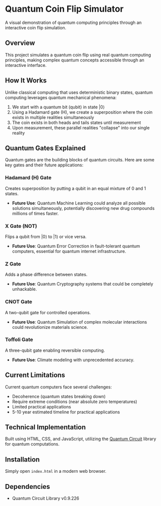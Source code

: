 # Quantum Coin Flip Simulator

A visual demonstration of quantum computing principles through an interactive coin flip simulation.

## Overview

This project simulates a quantum coin flip using real quantum computing principles, making complex quantum concepts accessible through an interactive interface.

## How It Works

Unlike classical computing that uses deterministic binary states, quantum computing leverages quantum mechanical phenomena:

1. We start with a quantum bit (qubit) in state |0⟩
2. Using a Hadamard gate (H), we create a superposition where the coin exists in multiple realities simultaneously
3. The coin exists in both heads and tails states until measurement
4. Upon measurement, these parallel realities "collapse" into our single reality

## Quantum Gates Explained

Quantum gates are the building blocks of quantum circuits. Here are some key gates and their future applications:

### Hadamard (H) Gate
Creates superposition by putting a qubit in an equal mixture of 0 and 1 states.
- **Future Use**: Quantum Machine Learning could analyze all possible solutions simultaneously, potentially discovering new drug compounds millions of times faster.

### X Gate (NOT)
Flips a qubit from |0⟩ to |1⟩ or vice versa.
- **Future Use**: Quantum Error Correction in fault-tolerant quantum computers, essential for quantum internet infrastructure.

### Z Gate
Adds a phase difference between states.
- **Future Use**: Quantum Cryptography systems that could be completely unhackable.

### CNOT Gate
A two-qubit gate for controlled operations.
- **Future Use**: Quantum Simulation of complex molecular interactions could revolutionize materials science.

### Toffoli Gate
A three-qubit gate enabling reversible computing.
- **Future Use**: Climate modeling with unprecedented accuracy.

## Current Limitations

Current quantum computers face several challenges:
- Decoherence (quantum states breaking down)
- Require extreme conditions (near absolute zero temperatures)
- Limited practical applications
- 5-10 year estimated timeline for practical applications

## Technical Implementation

Built using HTML, CSS, and JavaScript, utilizing the [Quantum Circuit](https://www.npmjs.com/package/quantum-circuit) library for quantum computations.

## Installation

Simply open `index.html` in a modern web browser.

## Dependencies

- Quantum Circuit Library v0.9.226
